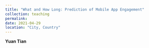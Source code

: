 ```yaml
---
title: "What and How Long: Prediction of Mobile App Engagement"
collection: teaching
permalink: 
date: 2021-04-29
location: "City, Country"
---
```


**Yuan Tian**

